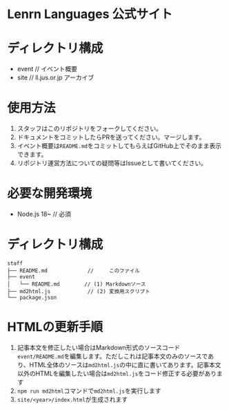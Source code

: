 Lenrn Languages 公式サイト
====

# ディレクトリ構成

- event // イベント概要
- site // ll.jus.or.jp アーカイブ

# 使用方法

1. スタッフはこのリポジトリをフォークしてください。
1. ドキュメントをコミットしたらPRを送ってください。マージします。
1. イベント概要は```README.md```をコミットしてもらえばGitHub上でそのまま表示できます。
1. リポジトリ運営方法についての疑問等はIssueとして書いてください。


# 必要な開発環境

- Node.js 18~ // 必須

# ディレクトリ構成

```
staff
├── README.md             //     このファイル
├── event
│   └── README.md        // (1) Markdownソース
├── md2html.js            // (2) 変換用スクリプト
└── package.json
```

# HTMLの更新手順

1. 記事本文を修正したい場合はMarkdown形式のソースコード```event/README.md```を編集します。ただしこれは記事本文のみのソースであり、HTML全体のソースは```md2html.js```の中に直に書いてあります。記事本文以外のHTMLを編集したい場合は```md2html.js```をコード修正する必要があります
1. ```npm run md2html```コマンドで```md2html.js```を実行します
1. ```site/<year>/index.html```が生成されます
